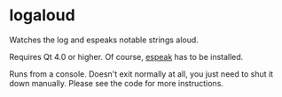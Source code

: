logaloud
========

Watches the log and espeaks notable strings aloud.

Requires Qt 4.0 or higher.
Of course, <a href="http://espeak.sourceforge.net/">espeak</a> has to be installed.

Runs from a console. Doesn't exit normally at all, you just need to shut it down manually. Please see the code for more instructions.
